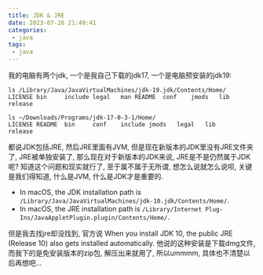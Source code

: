 ```yaml
---
title: JDK & JRE
date: 2023-07-26 21:49:41
categories:
 - java
tags:
 - java
---
```


我的电脑有两个jdk, 一个是我自己下载的jdk17, 一个是电脑预安装的jdk19:

```shell
ls /Library/Java/JavaVirtualMachines/jdk-19.jdk/Contents/Home/
LICENSE bin     include legal   man README  conf    jmods   lib     release

ls ~/Downloads/Programs/jdk-17-0-3-1/Home/
LICENSE README  bin     conf    include jmods   legal   lib     release
```

都说JDK包括JRE, 然后JRE里面有JVM, 但是现在新版本的JDK里没有JRE文件夹了, JRE被单独安装了, 那么现在对于新版本的JDK来说, JRE是不是仍然属于JDK呢? 知道这个问题和现实就行了, 至于属不属于无所谓, 想怎么说就怎么说呗, 关键是我们得知道, 什么是JVM, 什么是JDK才是重要的. 


- In macOS, the JDK installation path is `/Library/Java/JavaVirtualMachines/jdk-10.jdk/Contents/Home/`.
- In macOS, the JRE installation path is `/Library/Internet Plug-Ins/JavaAppletPlugin.plugin/Contents/Home/`.

但是我去找jre却没找到, 官方说 When you install JDK 10, the public JRE (Release 10) also gets installed automatically. 他说的这种安装是下载dmg文件, 而我下的是免安装版本的zip包, 解压出来就用了, 所以ummmm, 具体也不清楚以后再想吧...